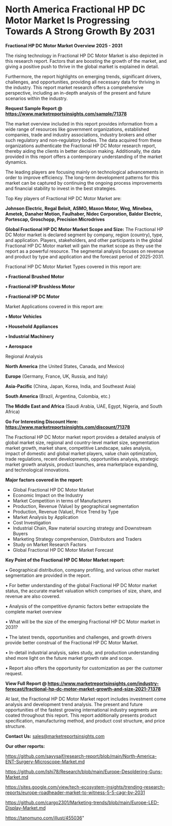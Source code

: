  # North America Fractional HP DC Motor Market Is Progressing Towards A Strong Growth By 2031

<Strong> Fractional HP DC Motor Market Overview 2025 - 2031</strong>

The rising technology in Fractional HP DC Motor Market is also depicted in this research report. Factors that are boosting the growth of the market, and giving a positive push to thrive in the global market is explained in detail.

Furthermore, the report highlights on emerging trends, significant drivers, challenges, and opportunities, providing all necessary data for thriving in the industry. This report market research offers a comprehensive perspective, including an in-depth analysis of the present and future scenarios within the industry.

<strong>Request Sample Report @ <a href=https://www.marketreportsinsights.com/sample/71378>https://www.marketreportsinsights.com/sample/71378</a></strong>

The market overview included in this report provides information from a wide range of resources like government organizations, established companies, trade and industry associations, industry brokers and other such regulatory and non-regulatory bodies. The data acquired from these organizations authenticate the Fractional HP DC Motor research report, thereby aiding the clients in better decision making. Additionally, the data provided in this report offers a contemporary understanding of the market dynamics.

The leading players are focusing mainly on technological advancements in order to improve efficiency. The long-term development patterns for this market can be captured by continuing the ongoing process improvements and financial stability to invest in the best strategies.

Top Key players of Fractional HP DC Motor Market are:

<strong>Johnson Electric, Regal Beloit, ASMO, Maxon Motor, Weg, Minebea, Ametek, Danaher Motion, Faulhaber, Nidec Corporation, Baldor Electric, Portescap, Groschopp, Precision Microdrives</strong>

<strong><b>Global Fractional HP DC Motor Market Scope and Size:</b></strong>
The Fractional HP DC Motor market is declared segment by company, region (country), type, and application. Players, stakeholders, and other participants in the global Fractional HP DC Motor market will gain the market scope as they use the report as a powerful resource. The segmental analysis focuses on revenue and product by type and application and the forecast period of 2025-2031.

Fractional HP DC Motor Market Types covered in this report are:

<strong>• Fractional Brushed Motor

• Fractional HP Brushless Motor

• Fractional HP DC Motor</strong>

Market Applications covered in this report are:

<strong>• Motor Vehicles

• Household Appliances

• Industrial Machinery

• Aerospace</strong> 

Regional Analysis

<strong>North America</strong> (the United States, Canada, and Mexico)

<strong>Europe</strong> (Germany, France, UK, Russia, and Italy)

<strong>Asia-Pacific</strong> (China, Japan, Korea, India, and Southeast Asia)

<strong>South America</strong> (Brazil, Argentina, Colombia, etc.)

<strong>The Middle East and Africa</strong> (Saudi Arabia, UAE, Egypt, Nigeria, and South Africa)

<strong>Go For Interesting Discount Here: <a href=https://www.marketreportsinsights.com/discount/71378>https://www.marketreportsinsights.com/discount/71378</a></strong>

The Fractional HP DC Motor market report provides a detailed analysis of global market size, regional and country-level market size, segmentation market growth, market share, competitive Landscape, sales analysis, impact of domestic and global market players, value chain optimization, trade regulations, recent developments, opportunities analysis, strategic market growth analysis, product launches, area marketplace expanding, and technological innovations.

<strong><b>Major factors covered in the report:</b></strong>
<ul>
  <li>Global Fractional HP DC Motor Market </li>
  <li>Economic Impact on the Industry</li>
  <li>Market Competition in terms of Manufacturers</li>
  <li>Production, Revenue (Value) by geographical segmentation</li>
  <li>Production, Revenue (Value), Price Trend by Type</li>
  <li>Market Analysis by Application</li>
  <li>Cost Investigation</li>
  <li>Industrial Chain, Raw material sourcing strategy and Downstream Buyers</li>
  <li>Marketing Strategy comprehension, Distributors and Traders</li>
  <li>Study on Market Research Factors</li>
  <li>Global Fractional HP DC Motor Market Forecast</li>
</ul>

<strong><b>Key Point of the Fractional HP DC Motor Market report:</b></strong>

• Geographical distribution, company profiling, and various other market segmentation are provided in the report.

• For better understanding of the global Fractional HP DC Motor market status, the accurate market valuation which comprises of size, share, and revenue are also covered.

• Analysis of the competitive dynamic factors better extrapolate the complete market overview

• What will be the size of the emerging Fractional HP DC Motor market in 2031?

• The latest trends, opportunities and challenges, and growth drivers provide better construal of the Fractional HP DC Motor Market.

• In-detail industrial analysis, sales study, and production understanding shed more light on the future market growth rate and scope.

• Report also offers the opportunity for customization as per the customer request.

<strong><b>View Full Report @ <a href=https://www.marketreportsinsights.com/industry-forecast/fractional-hp-dc-motor-market-growth-and-size-2021-71378>https://www.marketreportsinsights.com/industry-forecast/fractional-hp-dc-motor-market-growth-and-size-2021-71378</a></b></strong>


At last, the Fractional HP DC Motor Market report includes investment come analysis and development trend analysis. The present and future opportunities of the fastest growing international industry segments are coated throughout this report. This report additionally presents product specification, manufacturing method, and product cost structure, and price structure.

<strong>Contact Us:</strong>
sales@marketreportsinsights.com

<strong>Our other reports:</strong>

<a href=https://github.com/sayysaif/research-report/blob/main/North-America-ENT-Surgery-Microscope-Market.md>https://github.com/sayysaif/research-report/blob/main/North-America-ENT-Surgery-Microscope-Market.md</a>

<a href=https://github.com/Ishi78/Research/blob/main/Europe-Desoldering-Guns-Market.md>https://github.com/Ishi78/Research/blob/main/Europe-Desoldering-Guns-Market.md</a>

<a href=https://sites.google.com/view/tech-ecosystem-insights/trending-research-reports/europe-roadheader-market-to-witness-5-5-cagr-by-2031>https://sites.google.com/view/tech-ecosystem-insights/trending-research-reports/europe-roadheader-market-to-witness-5-5-cagr-by-2031</a>

<a href=https://github.com/cargo2301/Marketing-trends/blob/main/Europe-LED-Display-Market.md>https://github.com/cargo2301/Marketing-trends/blob/main/Europe-LED-Display-Market.md</a>

<a href=https://tanomuno.com/illust/455036>https://tanomuno.com/illust/455036</a>"
